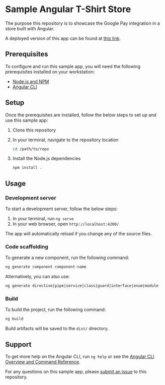 # Sample Angular T-Shirt Store

The purpose this repository is to showcase the Google Pay integration in a store
built with Angular.

A deployed version of this app can be found at
[this link](https://payments-angular-store.web.app/).

## Prerequisites

To configure and run this sample app, you will need the following prerequisites
installed on your workstation:

*   [Node.js and NPM](https://docs.npmjs.com/downloading-and-installing-node-js-and-npm)
*   [Angular CLI](https://angular.io/guide/setup-local)

## Setup

Once the prerequisites are installed, follow the below steps to set up and use
this sample app:

1.  Clone this repository
2.  In your terminal, navigate to the repository location

    ```bash
    cd /path/to/repo
    ```

3.  Install the Node.js dependencies

    ```bash
    npm install .
    ```

## Usage

### Development server

To start a development server, follow the below steps:

1.  In your terminal, run `ng serve`
2.  In your web browser, open `http://localhost:4200/`

The app will automatically reload if you change any of the source files.

### Code scaffolding

To generate a new component, run the following command:

```bash
ng generate component component-name
```

Alternatively, you can also use:

```bash
ng generate directive|pipe|service|class|guard|interface|enum|module
```

### Build

To build the project, run the following command:

```bash
ng build
```

Build artifacts will be saved to the `dist/` directory.

## Support

To get more help on the Angular CLI, run `ng help` or see the
[Angular CLI Overview and Command Reference](https://angular.io/cli).

For any questions on this sample app, please
[submit an issue](https://github.com/google-pay/angular-store/issues/new) to
this repository.
